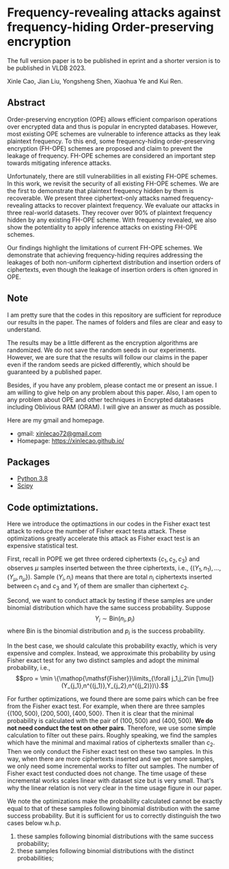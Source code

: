 # Frequency-revealing attacks against frequency-hiding Order-preserving encryption

The full version paper is to be published in eprint and a shorter version is to be published in VLDB 2023.

Xinle Cao, Jian Liu, Yongsheng Shen, Xiaohua Ye and Kui Ren.

## Abstract

Order-preserving encryption (OPE) allows efficient comparison operations over encrypted data and thus is popular in encrypted databases. However, most existing OPE schemes are vulnerable to inference attacks as they leak plaintext frequency. To this end, some frequency-hiding order-preserving encryption (FH-OPE) schemes are proposed and claim to prevent the leakage of frequency. FH-OPE schemes are considered an important step towards mitigating inference attacks.

Unfortunately, there are still vulnerabilities in all existing FH-OPE schemes. In this work, we revisit the security of all existing FH-OPE schemes. We are the first to demonstrate that plaintext frequency hidden by them is recoverable. We present three ciphertext-only attacks named frequency-revealing attacks to recover plaintext frequency. We evaluate our attacks in three real-world datasets. They recover over 90% of plaintext frequency hidden by any existing FH-OPE scheme. With frequency revealed, we also show the potentiality to apply inference attacks on existing FH-OPE schemes.

Our findings highlight the limitations of current FH-OPE schemes. We demonstrate that achieving frequency-hiding requires addressing the leakages of both non-uniform ciphertext distribution and insertion orders of ciphertexts, even though the leakage of insertion orders is often ignored in OPE.

## Note
I am pretty sure that the codes in this repository are sufficient for reproduce our results in the paper. The names of folders and files are clear and easy to understand.

The results may be a little different as the encryption algorithms are randomized. We do not save the random seeds in our experiments. However, we are sure that the results will follow our claims in the paper even if the random seeds are picked differently, which should be guaranteed by a published paper.

Besides, if you have any problem, please contact me or present an issue. I am willing to give help on any problem about this paper. Also, I am open to any problem about OPE and other techniques in Encrypted databases including Oblivious RAM (ORAM). I will give an answer as much as possible.

Here are my gmail and homepage.

- gmail: xinlecao72@gmail.com
- Homepage: https://xinlecao.github.io/

## Packages

- [Python 3.8](https://www.python.org/downloads/release/python-380/)
- [Scipy](https://scipy.org/install/)

## Code optimiztations.

Here we introduce the optimaztions in our codes in the Fisher exact test attack to reduce the number of Fisher exact testa attack. These optimizations greatly accelerate this attack as Fisher exact test is an expensive statistical test.

First, recall in POPE we get three ordered ciphertexts $\{c_1,c_2,c_3\}$ and observes $\mu$ samples inserted between the three ciphertexts, i.e., $\{(Y_1,n_1),...,(Y_{\mu},n_{\mu}\})$. Sample $(Y_i,n_i)$ means that there are total $n_i$ ciphertexts inserted between $c_1$ and $c_3$ and $Y_i$ of them are smaller than ciphertext $c_2$.

Second, we want to conduct attack by testing if these samples are under binomial distribution which have the same success probability. Suppose $$Y_i \sim \mathsf{Bin}(n_i,p_i)$$ where $\mathsf{Bin}$ is the binomial distribution and $p_i$ is the success probability.

In the best case, we should calculate this probability exactly, which is very expensive and complex. Instead, we approximate this probability by using Fisher exact test for any two distinct samples and adopt the minimal probability, i.e., $$pro = \min \{\mathop{\mathsf{Fisher}}\limits_{\forall j_1,j_2\in [\mu]}(Y_{j_1},n^{(j_1)},Y_{j_2},n^{(j_2)})\}.$$

For further optimizations, we found there are some pairs which can be free from the Fisher exact test. For example, when there are three samples $\{(100,500),(200,500),(400,500\}$. Then it is clear that the minimal probability is calculated with the pair of $(100,500)$ and $(400,500)$. **We do not need conduct the test on other pairs**. Therefore, we use some simple calculation to filter out these pairs. Roughly speaking, we find the samples which have the minimal and maximal ratios of ciphertexts smaller than $c_2$. Then we only conduct the Fisher exact test on these two samples. In this way, when there are more ciphertexts inserted and we get more samples, we only need some incremental works to filter out samples. The number of Fisher exact test conducted does not change. The time usage of these incremental works scales linear with dataset size but is very small. That's why the linear relation is not very clear in the time usage figure in our paper.

We note the optimizations make the probability calculated cannot be exactly equal to that of these samples following binomial distribution with the same success probability. But it is sufficient for us to correctly distinguish the two cases below w.h.p. 
1) these samples following binomial distributions with the same success probability;
2) these samples following binomial distributions with the distinct probabilities;



